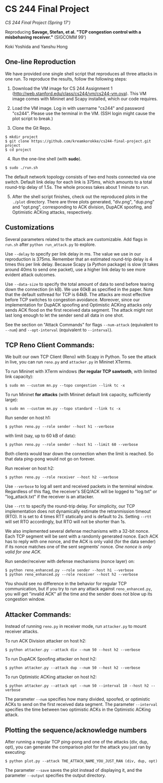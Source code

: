 # CS 244 Final Project
_CS 244 Final Project (Spring 17')_

Reproducing __Savage, Stefan, et al. "TCP congestion control with a misbehaving receiver."__ (SIGCOMM 99')

Koki Yoshida and Yanshu Hong


## One-line Reproduction
We have provided one single shell script that reproduces all three attacks
in one run. To reproduce the results, follow the following steps:

1. Download the VM image for CS 244 Assignment 1 (http://web.stanford.edu/class/cs244/vm/cs244-vm.ova). This VM image comes with Mininet and Scapy installed, which our code requires.

2. Load the VM image. Log in with username "cs244" and password "cs244". Please use the terminal in the VM. (SSH login might cause the plot script to break.)

3. Clone the Git Repo.  
```
$ mkdir project
$ git clone https://github.com/kreamkorokke/cs244-final-project.git project
$ cd project
```

4. Run the one-line shell (with __sudo__). 
```
$ sudo ./run.sh
```
The default network topology consists of two end hosts connected via one
switch. Default link delay for each link is 375ms, which amounts to a total round-trip delay of 1.5s. The whole process takes about 1 minute to run.

5. After the shell script finishes, check out the reproduced plots in the `./plot` directory. There are three plots generated, "div.png", "dup.png" and "opt.png", corresponding to ACK division, DupACK spoofing, and Optimistic ACKing attacks, respectively.


## Customizations
Several parameters related to the attack are customizable. Add flags in `run.sh` after `python run_attack.py` to explore.

Use `--delay` to specify per link delay in ms. The value we use in our reproduction is 375ms. Remember that an estimated round-trip delay is 4 times this per link delay. Because Scapy (a _Python_ package) is slow (it takes around 40ms to send one packet), use a higher link delay to see more evident attack outcomes.

Use `--data-size` to specify the total amount of data to send before tearing down the connection (in kB). We use 60kB as specified in the paper. Note that the default ssthread for TCP is 64kB. The attacks are most effective before TCP switches to congestion avoidance. Moreover, since our implementation for DupACK spoofing and Optimistic ACKing attacks only sends ACK flood on the first received data segment. The attack might not last long enough to let the sender send all data in one shot.

See the section on "Attack Commands" for flags `--num-attack` (equivalent to `--num`) and `--opt-interval` (equivalent to `--interval`).


## TCP Reno Client Commands:
We built our own TCP Client (Reno) with Scapy in Python. To see the attack in live, you can run `reno.py` and `attacker.py` in Mininet XTerms.

To run Mininet with XTerm windows (__for regular TCP sawtooth__, with limited link capacity):
```
$ sudo mn --custom mn.py --topo congestion --link tc -x
```
To run Mininet __for attacks__ (with Mininet default link capacity, sufficiently large):
```
$ sudo mn --custom mn.py --topo standard --link tc -x
```

Run sender on host h1:
```
$ python reno.py --role sender --host h1 --verbose
```
with limit (say, up to 60 kB of data):
```
$ python reno.py --role sender --host h1 --limit 60 --verbose
```
Both clients would tear down the connection when the limit is reached. So that data ping-pong would not go on forever.

Run receiver on host h2:
```
$ python reno.py --role receiver --host h2 --verbose
```
Use `--verbose` to log all sent and received packets in the terminal window. Regardless of this flag, the receiver's SEQ/ACK will be logged to "log.txt" or "log_attack.txt" if the receiver is an attacker.

Use `--rtt` to specify the round-trip delay. For simplicity, our TCP implementation does not dynamically estimate the retranmission timeout (RTO). It is set to 4 times RTT statically and is default to 2s. Setting `--rtt` will set RTO accordingly, but RTO will not be shorter than 1s.

We also implemented several defense mechanisms with a 32-bit nonce. Each TCP segment will be sent with a randomly generated nonce. Each ACK has to reply with one nonce, and the ACK is only valid (for the data sender) if its nonce matches one of the sent segments' nonce. _One nonce is only valid for one ACK._

Run sender/receiver with defense mechanisms (nonce layer) on:
```
$ python reno_enhanced.py --role sender --host h1 --verbose
$ python reno_enhanced.py --role receiver --host h2 --verbose
```
You should see no difference in the behavior for regular TCP communication, but if you try to run any attack against `reno_enhanced.py`, you will get "invalid ACK" all the time and the sender does not blow up its congestion window.


## Attacker Commands:
Instead of running `reno.py` in receiver mode, run `attacker.py` to mount receiver attacks.

To run ACK Division attacker on host h2:
```
$ python attacker.py --attack div --num 50 --host h2 --verbose
```

To run DupACK Spoofing attacker on host h2:
```
$ python attacker.py --attack dup --num 50 --host h2 --verbose 
```

To run Optimistic ACKing attacker on host h2:
```
$ python attacker.py --attack opt --num 50 --interval 10 --host h2 --verbose
```

The parameter `--num` specifies how many divided, spoofed, or optimistic ACKs to send on the first received data segment. The parameter `--interval` specifies the time between two optimistic ACKs in the Optimistic ACKing attack. 

## Plotting the sequence/acknowledge numbers
After running a regular TCP ping-pong and one of the attacks (div, dup, opt), you can generate the comparison plot for the attack you just ran by executing:
```
$ python plot.py --attack THE_ATTACK_NAME_YOU_JUST_RAN (div, dup, opt)
```

The parameter `--save` saves the plot instead of displaying it, and the parameter `--output` specifies the output directory.
